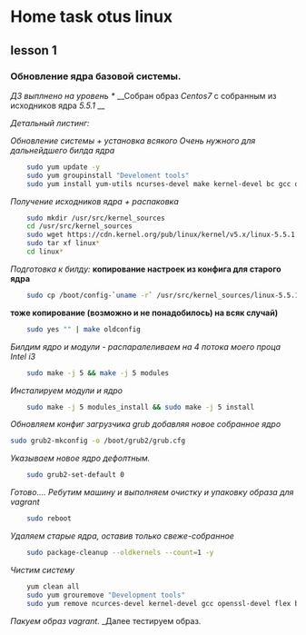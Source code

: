 # Home task otus linux
## lesson 1
### Обновление ядра базовой системы.
_ДЗ выплнено на уровень *_
__Собран образ _Centos7_ с собранным из исходников ядра _5.5.1_ __

_Детальный листинг:_

_Обновление системы + установка всякого Очень нужного для дальнейдшего билда ядра_
```bash
    sudo yum update -y
    sudo yum groupinstall "Develoment tools"
    sudo yum install yum-utils ncurses-devel make kernel-devel bc gcc openssl-devel flex bison libssl-dev pkg-config ncurses-devel libncurses-dev openssl-devel elfutils-libelf-devel perl wget -y
```

_Получение исходников ядра + распаковка_
```bash
    sudo mkdir /usr/src/kernel_sources
    cd /usr/src/kernel_sources
    sudo wget https://cdn.kernel.org/pub/linux/kernel/v5.x/linux-5.5.1.tar.xz
    sudo tar xf linux*
    cd linux*
```
_Подготовка к билду:_
__копирование настроек из конфига для старого ядра__
```bash
    sudo cp /boot/config-`uname -r` /usr/src/kernel_sources/linux-5.5.1/.config
```
__тоже копирование (возможно и не понадобилось) на всяк случай)__
```bash
    sudo yes "" | make oldconfig
```
_Билдим ядро и модули - распаралеливаем на 4 потока моего проца Intel i3_
```bash
    sudo make -j 5 && make -j 5 modules
```

_Инсталируем модули и ядро_
```bash
    sudo make -j 5 modules_install && sudo make -j 5 install
```
_Обновляем конфиг загрузчика grub добавляя новое собранное ядро_
```bash
sudo grub2-mkconfig -o /boot/grub2/grub.cfg
```
_Указываем новое ядро дефолтным._
```bash
    sudo grub2-set-default 0
```
_Готово...._
_Ребутим машину и выполняем очистку и упаковку образа для vagrant_
```bash
    sudo reboot
```
_Удаляем старые ядра, оставив только свеже-собранное_
```bash
    sudo package-cleanup --oldkernels --count=1 -y
```
_Чистим систему_
```bash
    yum clean all
    sudo yum grouremove "Development tools"
    sudo yum remove ncurces-devel kernel-devel gcc openssl-devel flex bison libssl-dev pkg-config ncurces-devel libcurces-dev
```
_Пакуем образ vagrant._
_Далее тестируем образ.